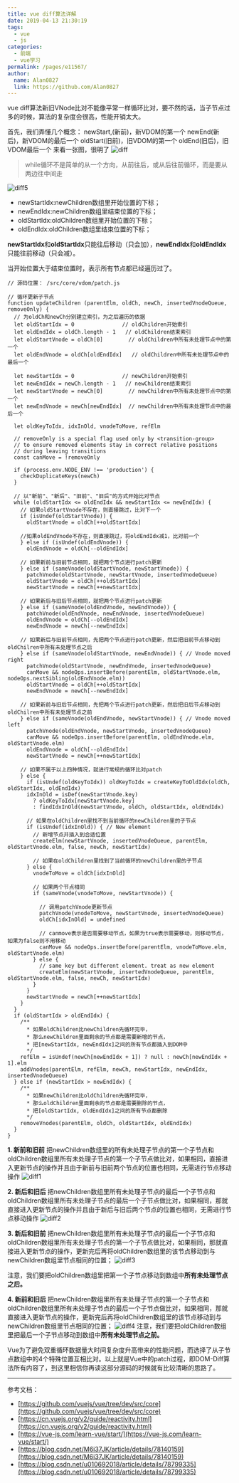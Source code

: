 ```yaml
---
title: vue diff算法详解
date: 2019-04-13 21:30:19
tags: 
  - vue
  - js
categories:
  - 前端
  - vue学习
permalink: /pages/e11567/
author: 
  name: Alan0827
  link: https://github.com/Alan0827
---
```

vue diff算法新旧VNode比对不能像平常一样循环比对，要不然的话，当子节点过多的时候，算法的复杂度会很高，性能开销太大。

首先，我们弄懂几个概念：
newStart,(新前)，新VDOM的第一个
newEnd(新后)，新VDOM的最后一个
oldStart(旧前)，旧VDOM的第一个
oldEnd(旧后)，旧VDOM最后一个
来看一张图，很明了
![diff](https://jsd.cdn.zzko.cn/gh/Alan0827/picx-images-hosting@master/20220907/diff.4w79iq3uhm20.jpg)

<!-- more -->

> while循环不是简单的从一个方向，从前往后，或从后往前循环，而是要从两边往中间走

![diff5](https://jsd.cdn.zzko.cn/gh/Alan0827/picx-images-hosting@master/20220907/diff5.5fr32cs3kwg0.jpg)

* newStartIdx:newChildren数组里开始位置的下标；
* newEndIdx:newChildren数组里结束位置的下标；
* oldStartIdx:oldChildren数组里开始位置的下标；
* oldEndIdx:oldChildren数组里结束位置的下标；

**newStartIdx**和**oldStartIdx**只能往后移动（只会加），**newEndIdx**和**oldEndIdx**只能往前移动（只会减）。

当开始位置大于结束位置时，表示所有节点都已经遍历过了。


```
// 源码位置： /src/core/vdom/patch.js

// 循环更新子节点
function updateChildren (parentElm, oldCh, newCh, insertedVnodeQueue, removeOnly) {
  // 为oldCh和newCh分别建立索引，为之后遍历的依据
  let oldStartIdx = 0               // oldChildren开始索引
  let oldEndIdx = oldCh.length - 1   // oldChildren结束索引
  let oldStartVnode = oldCh[0]        // oldChildren中所有未处理节点中的第一个
  let oldEndVnode = oldCh[oldEndIdx]   // oldChildren中所有未处理节点中的最后一个

  let newStartIdx = 0               // newChildren开始索引
  let newEndIdx = newCh.length - 1   // newChildren结束索引
  let newStartVnode = newCh[0]        // newChildren中所有未处理节点中的第一个
  let newEndVnode = newCh[newEndIdx]  // newChildren中所有未处理节点中的最后一个

  let oldKeyToIdx, idxInOld, vnodeToMove, refElm

  // removeOnly is a special flag used only by <transition-group>
  // to ensure removed elements stay in correct relative positions
  // during leaving transitions
  const canMove = !removeOnly

  if (process.env.NODE_ENV !== 'production') {
    checkDuplicateKeys(newCh)
  }

  // 以"新前"、"新后"、"旧前"、"旧后"的方式开始比对节点
  while (oldStartIdx <= oldEndIdx && newStartIdx <= newEndIdx) {
    // 如果oldStartVnode不存在，则直接跳过，比对下一个
    if (isUndef(oldStartVnode)) {
      oldStartVnode = oldCh[++oldStartIdx] 

    //如果oldEndVnode不存在，则直接跳过，将oldEndIdx减1，比对前一个
    } else if (isUndef(oldEndVnode)) {
      oldEndVnode = oldCh[--oldEndIdx]

    // 如果新前与旧前节点相同，就把两个节点进行patch更新
    } else if (sameVnode(oldStartVnode, newStartVnode)) {
      patchVnode(oldStartVnode, newStartVnode, insertedVnodeQueue)
      oldStartVnode = oldCh[++oldStartIdx]
      newStartVnode = newCh[++newStartIdx]

    // 如果新后与旧后节点相同，就把两个节点进行patch更新
    } else if (sameVnode(oldEndVnode, newEndVnode)) {
      patchVnode(oldEndVnode, newEndVnode, insertedVnodeQueue)
      oldEndVnode = oldCh[--oldEndIdx]
      newEndVnode = newCh[--newEndIdx]
      
    // 如果新后与旧前节点相同，先把两个节点进行patch更新，然后把旧前节点移动到oldChilren中所有未处理节点之后
    } else if (sameVnode(oldStartVnode, newEndVnode)) { // Vnode moved right
      patchVnode(oldStartVnode, newEndVnode, insertedVnodeQueue)
      canMove && nodeOps.insertBefore(parentElm, oldStartVnode.elm, nodeOps.nextSibling(oldEndVnode.elm))
      oldStartVnode = oldCh[++oldStartIdx]
      newEndVnode = newCh[--newEndIdx]

    // 如果新前与旧后节点相同，先把两个节点进行patch更新，然后把旧后节点移动到oldChilren中所有未处理节点之前
    } else if (sameVnode(oldEndVnode, newStartVnode)) { // Vnode moved left
      patchVnode(oldEndVnode, newStartVnode, insertedVnodeQueue)
      canMove && nodeOps.insertBefore(parentElm, oldEndVnode.elm, oldStartVnode.elm)
      oldEndVnode = oldCh[--oldEndIdx]
      newStartVnode = newCh[++newStartIdx]

    // 如果不属于以上四种情况，就进行常规的循环比对patch
    } else {
      if (isUndef(oldKeyToIdx)) oldKeyToIdx = createKeyToOldIdx(oldCh, oldStartIdx, oldEndIdx)
      idxInOld = isDef(newStartVnode.key)
        ? oldKeyToIdx[newStartVnode.key]
        : findIdxInOld(newStartVnode, oldCh, oldStartIdx, oldEndIdx)

      // 如果在oldChildren里找不到当前循环的newChildren里的子节点
      if (isUndef(idxInOld)) { // New element
        // 新增节点并插入到合适位置
        createElm(newStartVnode, insertedVnodeQueue, parentElm, oldStartVnode.elm, false, newCh, newStartIdx)

        // 如果在oldChildren里找到了当前循环的newChildren里的子节点
      } else {
        vnodeToMove = oldCh[idxInOld]

        // 如果两个节点相同
        if (sameVnode(vnodeToMove, newStartVnode)) {

          // 调用patchVnode更新节点
          patchVnode(vnodeToMove, newStartVnode, insertedVnodeQueue)
          oldCh[idxInOld] = undefined

          // canmove表示是否需要移动节点，如果为true表示需要移动，则移动节点，如果为false则不用移动
          canMove && nodeOps.insertBefore(parentElm, vnodeToMove.elm, oldStartVnode.elm)
        } else {
          // same key but different element. treat as new element
          createElm(newStartVnode, insertedVnodeQueue, parentElm, oldStartVnode.elm, false, newCh, newStartIdx)
        }
      }
      newStartVnode = newCh[++newStartIdx]
    }
  }
  if (oldStartIdx > oldEndIdx) {
    /**
      * 如果oldChildren比newChildren先循环完毕，
      * 那么newChildren里面剩余的节点都是需要新增的节点，
      * 把[newStartIdx, newEndIdx]之间的所有节点都插入到DOM中
      */
    refElm = isUndef(newCh[newEndIdx + 1]) ? null : newCh[newEndIdx + 1].elm
    addVnodes(parentElm, refElm, newCh, newStartIdx, newEndIdx, insertedVnodeQueue)
  } else if (newStartIdx > newEndIdx) {
    /**
      * 如果newChildren比oldChildren先循环完毕，
      * 那么oldChildren里面剩余的节点都是需要删除的节点，
      * 把[oldStartIdx, oldEndIdx]之间的所有节点都删除
      */
    removeVnodes(parentElm, oldCh, oldStartIdx, oldEndIdx)
  }
}
```

**1. 新前和旧前**
把newChildren数组里的所有未处理子节点的第一个子节点和oldChildren数组里所有未处理子节点的第一个子节点做比对，如果相同，直接进入更新节点的操作并且由于新前与旧前两个节点的位置也相同，无需进行节点移动操作
![diff1](https://jsd.cdn.zzko.cn/gh/Alan0827/picx-images-hosting@master/20220907/diff1.1fpa4qx80e74.jpg)

**2. 新后和旧后**
把newChildren数组里所有未处理子节点的最后一个子节点和oldChildren数组里所有未处理子节点的最后一个子节点做比对，如果相同，那就直接进入更新节点的操作并且由于新后与旧后两个节点的位置也相同，无需进行节点移动操作
![diff2](https://jsd.cdn.zzko.cn/gh/Alan0827/picx-images-hosting@master/20220907/diff2.7hhh773q8ro0.jpg)

**3. 新后和旧前**
把newChildren数组里所有未处理子节点的最后一个子节点和oldChildren数组里所有未处理子节点的第一个子节点做比对，如果相同，那就直接进入更新节点的操作，更新完后再将oldChildren数组里的该节点移动到与newChildren数组里节点相同的位置；
![diff3](https://jsd.cdn.zzko.cn/gh/Alan0827/picx-images-hosting@master/20220907/diff3.3w2r2frb14i0.jpg)

注意，我们要把oldChildren数组里把第一个子节点移动到数组中**所有未处理节点之后。**

**4. 新前和旧后**
把newChildren数组里所有未处理子节点的第一个子节点和oldChildren数组里所有未处理子节点的最后一个子节点做比对，如果相同，那就直接进入更新节点的操作，更新完后再将oldChildren数组里的该节点移动到与newChildren数组里节点相同的位置；
![diff4](https://jsd.cdn.zzko.cn/gh/Alan0827/picx-images-hosting@master/20220907/diff4.1p097r61n280.jpg)
注意，我们要把oldChildren数组里把最后一个子节点移动到数组中**所有未处理节点之前。**



Vue为了避免双重循环数据量大时间复杂度升高带来的性能问题，而选择了从子节点数组中的4个特殊位置互相比对。以上就是Vue中的patch过程，即DOM-Diff算法所有内容了，到这里相信你再读这部分源码的时候就有比较清晰的思路了。




---

参考文档：
- [https://github.com/vuejs/vue/tree/dev/src/core](https://github.com/vuejs/vue/tree/dev/src/core)
- [https://cn.vuejs.org/v2/guide/reactivity.html](https://cn.vuejs.org/v2/guide/reactivity.html)
- [https://vue-js.com/learn-vue/start/](https://vue-js.com/learn-vue/start/)
- [https://blog.csdn.net/M6i37JK/article/details/78140159](https://blog.csdn.net/M6i37JK/article/details/78140159)
- [https://blog.csdn.net/u010692018/article/details/78799335](https://blog.csdn.net/u010692018/article/details/78799335)





















